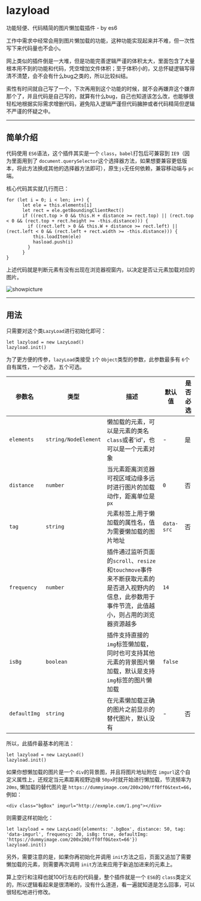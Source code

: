 # lazyload
功能轻便、代码精简的图片懒加载插件 - by es6

工作中需求中经常会用到图片懒加载的功能，这种功能实现起来并不难，但一次性写下来代码量也不会小。

网上类似的插件倒是一大堆，但是功能完善逻辑严谨的体积太大，里面包含了大量根本用不到的功能和代码，凭空增加文件体积；至于体积小的，又总怀疑逻辑写得清不清楚，会不会有什么bug之类的，所以比较纠结。

索性有时间就自己写了一个，下次再用到这个功能的时候，就不会再嫌弃这个嫌弃那个了，并且代码是自己写的，就算有什么bug，自己也知道该怎么改，也能够很轻松地根据实际需求增删代码，避免陷入逻辑严谨但代码臃肿或者代码精简但逻辑不严谨的怀疑之中。

---
## 简单介绍 

代码使用 `ES6`语法，这个插件其实是一个 `class`，`babel`打包后可兼容到 `IE9`（因为里面用到了 `document.querySelector`这个选择器方法，如果想要兼容更低版本，将此方法换成其他的选择器方法即可），原生`js`无任何依赖，兼容移动端与 `pc`端。

核心代码其实就几行而已：
```
for (let i = 0; i < len; i++) {
      let ele = this.elements[i]
      let rect = ele.getBoundingClientRect()
      if ((rect.top > 0 && this.H + distance >= rect.top) || (rect.top < 0 && (rect.top + rect.height >= -this.distance))) {
        if ((rect.left > 0 && this.W + distance >= rect.left) || (rect.left < 0 && (rect.left + rect.width >= -this.distance))) {
          this.loadItem(ele)
          hasload.push(i)
        }
      }
}
```

上述代码就是判断元素有没有出现在浏览器视窗内，以决定是否让元素加载对应的图片。

![showpicture](https://github.com/accforgit/lazyload/blob/master/lazyload.png)

---

## 用法

只需要对这个类`LazyLoad`进行初始化即可：

```
let lazyload = new LazyLoad()
lazyload.init()
```

为了更方便的传参，`lazyLoad`类接受 `1`个 `Object`类型的参数，此参数最多有 `6`个自有属性，一个必选，五个可选。

|参数名|类型|描述|默认值|是否必选|
|---|---|---|---|---|
|`elements`|`string/NodeElement`|懒加载的元素，可以是元素的类名`class`或者'id'，也可以是一个元素对象|-|是|
|`distance`|`number`|当元素距离浏览器可视区域边缘多远时进行图片的加载动作，距离单位是`px`|`0`|否|
|`tag`|`string`|元素标签上用于懒加载的属性名，值为需要懒加载的图片地址|`data-src`|否|
|`frequency`|`number`|插件通过监听页面的`scroll`、`resize`和`touchmove`事件来不断获取元素的是否进入视野内的信息，此参数用于事件节流，此值越小，则占用的浏览器资源越多|`14`|
|`isBg`|`boolean`|插件支持直接的 `img`标签懒加载，同时也可支持其他元素的背景图片懒加载，默认是支持 `img`标签的图片懒加载|`false`|
|`defaultImg`|`string`|在元素懒加载正确的图片之前显示的替代图片，默认没有|-|否|


所以，此插件最基本的用法：

```
let lazyload = new LazyLoad()
lazyload.init()
```

如果你想懒加载的图片是一个 `div`的背景图，并且将图片地址附在 `imgurl`这个自定义属性上，还规定当元素距离视野边缘 `50px`时就开始进行懒加载，节流频率为 `20ms`, 懒加载的替代图片是 `https://dummyimage.com/200x200/ff0ff0&text=66`，例如：
```
<div class="bgBox" imgurl="http://exmple.com/1.png"></div>
```

则需要这样初始化：

```
let lazyload = new LazyLoad({elements: '.bgBox', distance: 50, tag: 'data-imgurl', frequency: 20, isBg: true, defaultImg: 'https://dummyimage.com/200x200/ff0ff0&text=66'})
lazyload.init()
```

另外，需要注意的是，如果你再初始化并调用 `init`方法之后，页面又追加了需要懒加载的元素，则需要再次调用 `init`方法来应用于新追加进来的元素上。

算上空行和注释也就100行左右的代码量，整个插件就是一个 `ES6`的 `class`类定义的，所以逻辑看起来是很清晰的，没有什么道道，看一遍就知道是怎么回事，可以很轻松地进行修改。

